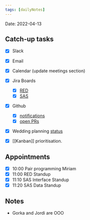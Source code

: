 ```yaml
---
tags: [dailyNotes]
---
```

 
Date: 2022-04-13

## Catch-up tasks

- [x] Slack
- [x] Email
- [x] Calendar (update meetings section)
- [x] Jira Boards
  - [x] [RED](https://hybridtheory.atlassian.net/jira/software/c/projects/RED/boards/86)
  - [x] [SAS](https://hybridtheory.atlassian.net/jira/software/c/projects/SAS/boards/66)
- [x] Github
  - [x] [notifications](https://github.com/notifications?query=is%3Aunread)
  - [x] [open PRs](https://github.com/pulls?q=is%3Aopen+is%3Apr+user%3Ahybridtheory+-label%3Adependencies+)
- [x] Wedding planning [status](https://trello.com/b/c0vjqSCR/wedding-planning)
- [x] [[Kanban]] prioritisation.


## Appointments
- [x] 10:00 Pair programming Miriam
- [x] 11:00 RED Standup
- [x] 11:10 SAS Interface Standup
- [x] 11:20 SAS Data Standup

## Notes
- Gorka and Jordi are OOO